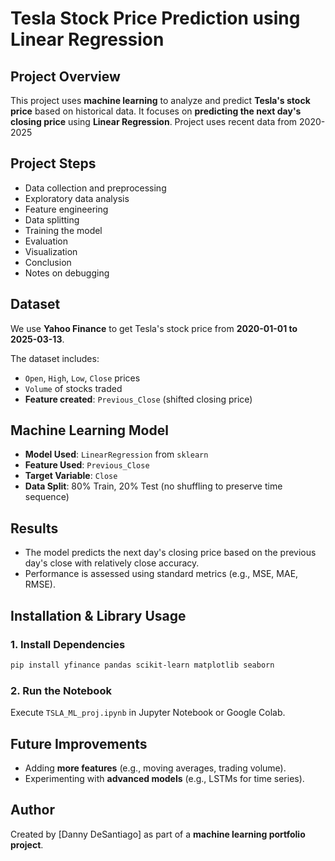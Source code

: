 # Tesla Stock Price Prediction using Linear Regression

## Project Overview
This project uses **machine learning** to analyze and predict **Tesla's stock price** based on historical data. It focuses on **predicting the next day's closing price** using **Linear Regression**. Project uses recent data from 2020-2025

## Project Steps
- Data collection and preprocessing
- Exploratory data analysis
- Feature engineering
- Data splitting
- Training the model
- Evaluation
- Visualization
- Conclusion
- Notes on debugging

## Dataset
We use **Yahoo Finance** to get Tesla's stock price from **2020-01-01 to 2025-03-13**.

The dataset includes:
- `Open`, `High`, `Low`, `Close` prices
- `Volume` of stocks traded
- **Feature created**: `Previous_Close` (shifted closing price)

## Machine Learning Model
- **Model Used**: `LinearRegression` from `sklearn`
- **Feature Used**: `Previous_Close`
- **Target Variable**: `Close`
- **Data Split**: 80% Train, 20% Test (no shuffling to preserve time sequence)

## Results
- The model predicts the next day's closing price based on the previous day's close with relatively close accuracy.
- Performance is assessed using standard metrics (e.g., MSE, MAE, RMSE).

## Installation & Library Usage
### 1. Install Dependencies
```bash
pip install yfinance pandas scikit-learn matplotlib seaborn
```

### 2. Run the Notebook
Execute `TSLA_ML_proj.ipynb` in Jupyter Notebook or Google Colab.

## Future Improvements
- Adding **more features** (e.g., moving averages, trading volume).
- Experimenting with **advanced models** (e.g., LSTMs for time series).

## Author
Created by [Danny DeSantiago] as part of a **machine learning portfolio project**.
